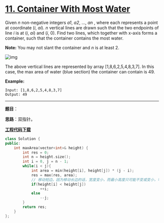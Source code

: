 # [11. Container With Most Water](https://leetcode.com/problems/container-with-most-water/)

Given *n* non-negative integers *a1*, *a2*, ..., *an* , where each represents a point at coordinate (*i*, *ai*). *n* vertical lines are drawn such that the two endpoints of line *i* is at (*i*, *ai*) and (*i*, 0). Find two lines, which together with x-axis forms a container, such that the container contains the most water.

**Note:** You may not slant the container and *n* is at least 2.

![img](https://s3-lc-upload.s3.amazonaws.com/uploads/2018/07/17/question_11.jpg)

The above vertical lines are represented by array [1,8,6,2,5,4,8,3,7]. In this case, the max area of water (blue section) the container can contain is 49.

**Example:**

```
Input: [1,8,6,2,5,4,8,3,7]
Output: 49
```

-----

**题目**：

**思路**：双指针。

[**工程代码下载**](https://github.com/shenkh/leetcode)

```cpp
class Solution {
public:
    int maxArea(vector<int>& height) {
        int res = 0;
        int n = height.size();
        int i = 0, j = n - 1;
        while(i < j){
            int area = min(height[i], height[j]) * (j - i);
            res = max(res, area);
            // 移动短边。因为移动长边的话，宽度变小，而最小高度只可能不变或变小，导致面积只会更小。
            if(height[i] < height[j])
                ++i;
            else
                --j;
        }
        return res;
    }
};
```
